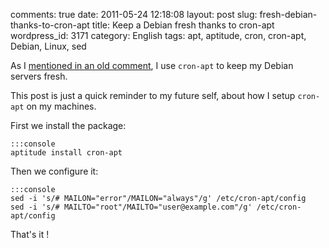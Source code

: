 comments: true
date: 2011-05-24 12:18:08
layout: post
slug: fresh-debian-thanks-to-cron-apt
title: Keep a Debian fresh thanks to cron-apt
wordpress_id: 3171
category: English
tags: apt, aptitude, cron, cron-apt, Debian, Linux, sed

As I [mentioned in an old comment](http://kevin.deldycke.com/2008/12/dpkg-apt-aptitude-commands/comment-page-1/#comment-4726), I use `cron-apt` to keep my Debian servers fresh.

This post is just a quick reminder to my future self, about how I setup `cron-apt` on my machines.

First we install the package:


    :::console
    aptitude install cron-apt




Then we configure it:


    :::console
    sed -i 's/# MAILON="error"/MAILON="always"/g' /etc/cron-apt/config
    sed -i 's/# MAILTO="root"/MAILTO="user@example.com"/g' /etc/cron-apt/config




That's it !
